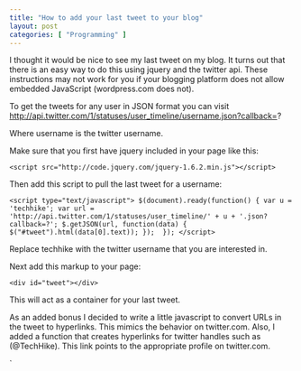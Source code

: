 ```yaml
---
title: "How to add your last tweet to your blog"
layout: post
categories: [ "Programming" ]
---
```


I thought it would be nice to see my last tweet on my blog. It turns out that there is an easy way to do this using jquery and the twitter api. These instructions may not work for you if your blogging platform does not allow embedded JavaScript (wordpress.com does not).

To get the tweets for any user in JSON format you can visit http://api.twitter.com/1/statuses/user_timeline/username.json?callback=?

Where username is the twitter username.


Make sure that you first have jquery included in your page like this:

`
	<script src="http://code.jquery.com/jquery-1.6.2.min.js"></script>
`

Then add this script to pull the last tweet for a username:

`
	<script type="text/javascript">
	$(document).ready(function() {
		var u = 'techhike';
		var url = 'http://api.twitter.com/1/statuses/user_timeline/'
				+ u + '.json?callback=?';
		$.getJSON(url, function(data) { 		
			$("#tweet").html(data[0].text));
		}); 
	});
	</script>
`

Replace techhike with the twitter username that you are interested in.

Next add this markup to your page:

`
	<div id="tweet"></div>
`

This will act as a container for your last tweet.

As an added bonus I decided to write a little javascript to convert URLs in the tweet to hyperlinks. This mimics the behavior on twitter.com. Also, I added a function that creates hyperlinks for twitter handles such as (@TechHike). This link points to the appropriate profile on twitter.com.

`
	<script type="text/javascript">
	function urlize(input) {
		var exp = /(\b(https?|ftp|file):\/\/([-A-Z0-9+&@#\/%?=~_|!:,.;]*[-A-Z0-9+&@#\/%=~_|]))/ig;
		output = input.replace(exp,'<a href="$1">$3</a>');
		return output;
	}
	
	function tweep(input) {
		var exp = /(\@(\w+?)) /ig;
		output = input.replace(exp,'<a href="http://www.twitter.com/$2">$1</a> ');
		return output;
	}
	</script>
`

The final javascript looks like this:

`
	<script type="text/javascript">
	$(document).ready(function() { 	
		var url = 'http://api.twitter.com/1/statuses/user_timeline/<username>.json?callback=?'
		$.getJSON(url, function(data) { 		
			$("#tweet").html(tweep(urlize(data[0].text))); 	
		}); 
	});
	</script>
`

Cheers!

